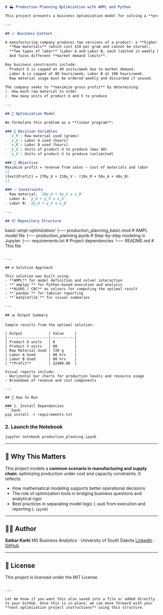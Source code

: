 

```markdown
# 🏭 Production Planning Optimization with AMPL and Python

This project presents a business optimization model for solving a **production planning problem** using the AMPL modeling language and Python integration via the `amplpy` library. It is structured to reflect best practices in model development and solution reporting for real-world decision-making.

---

## 📈 Business Context

A manufacturing company produces two versions of a product: a **higher-priced version (U)** and a **lower-priced version (V)**. Each version requires:
- **Raw materials** (which cost $10 per gram and cannot be stored),
- **Two types of labor** (Labor A and Labor B, each limited in weekly hours),
- And faces different **market demand limits**.

Key business constraints include:
- Product U is capped at 40 units/week due to market demand.
- Labor A is capped at 80 hours/week; Labor B at 100 hours/week.
- Raw material usage must be ordered weekly and discarded if unused.

The company seeks to **maximize gross profit** by determining:
1. How much raw material to order
2. How many units of product U and V to produce

---

## 🧮 Optimization Model

We formulate this problem as a **linear program**:

### 🔧 Decision Variables
- `x_M`: Raw material used (grams)
- `x_A`: Labor A used (hours)
- `x_B`: Labor B used (hours)
- `y_U`: Units of product U to produce (max 40)
- `y_V`: Units of product V to produce (unlimited)

### 🎯 Objective
Maximize profit = revenue from sales − cost of materials and labor  
\[
\text{Profit} = 270y_U + 210y_V - (10x_M + 50x_A + 40x_B)
\]

### ✅ Constraints
- Raw material: `10y_U + 9y_V ≤ x_M`
- Labor A: `y_U + y_V ≤ x_A`
- Labor B: `2y_U + y_V ≤ x_B`

---

## 📦 Repository Structure

```

basic-ampl-optimization/
├── production\_planning\_basic.mod      # AMPL model file
├── production\_planning.ipynb          # Step-by-step modeling in Jupyter
├── requirements.txt                   # Project dependencies
└── README.md                          # This file

````

---

## ⚙️ Solution Approach

This solution was built using:
- **AMPL** for model definition and solver interaction
- **`amplpy`** for Python-based execution and analysis
- **HiGHS / CBC** as solvers for computing the optimal result
- **`pandas`** for tabular reporting
- **`matplotlib`** for visual summaries

---

## 📊 Output Summary

Sample results from the optimal solution:

| Output            | Value     |
|-------------------|-----------|
| Product U units   | 0         |
| Product V units   | 80        |
| Raw Material Used | 720 g     |
| Labor A Used      | 80 hrs    |
| Labor B Used      | 80 hrs    |
| **Profit**        | $2400.00  |

Visual reports include:
- Horizontal bar charts for production levels and resource usage
- Breakdown of revenue and cost components

---

## 🚀 How to Run

### 1. Install Dependencies
```bash
pip install -r requirements.txt
````

### 2. Launch the Notebook

```bash
jupyter notebook production_planning.ipynb
```

---

## 💼 Why This Matters

This project models a **common scenario in manufacturing and supply chain**: optimizing production under cost and capacity constraints. It reflects:

* How mathematical modeling supports better operational decisions
* The role of optimization tools in bridging business questions and analytical rigor
* Best practices in separating model logic (`.mod`) from execution and reporting (`.ipynb`)

---

## 👨‍💻 Author

**Satkar Karki**
MS Business Analytics · University of South Dakota
[LinkedIn](https://www.linkedin.com/in/satkarkarki/) · [GitHub](https://github.com/satkar605)

---

## 📄 License

This project is licensed under the MIT License.

```

---

Let me know if you want this also saved into a file or added directly to your GitHub. Once this is in place, we can move forward with your **next optimization project instructions** using this structure.
```

